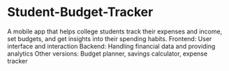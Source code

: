 # Student-Budget-Tracker

A mobile app that helps college students track their expenses and income, set budgets, and get insights into their spending habits.
Frontend: User interface and interaction
Backend: Handling financial data and providing analytics
Other versions: Budget planner, savings calculator, expense tracker
